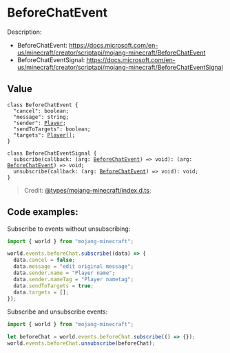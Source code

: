 # BeforeChatEvent

Description:
- BeforeChatEvent: https://docs.microsoft.com/en-us/minecraft/creator/scriptapi/mojang-minecraft/BeforeChatEvent
- BeforeChatEventSignal: https://docs.microsoft.com/en-us/minecraft/creator/scriptapi/mojang-minecraft/BeforeChatEventSignal

## Value

<pre><code class="lang-ts">class <span class="hljs-keyword">BeforeChatEvent </span>{
  <span class="hljs-string">"cancel"</span>: <span class="hljs-keyword">boolean;
</span>  <span class="hljs-string">"message"</span>: string<span class="hljs-comment">;</span>
  <span class="hljs-string">"sender"</span>: <a href="https://github.com/jaylydev/gametest-example/tree/main/mojang-minecraft/classes/Player.md" class="hljs-type">Player</a><span class="hljs-comment">;</span>
  <span class="hljs-string">"sendToTargets"</span>: <span class="hljs-keyword">boolean;
</span>  <span class="hljs-string">"targets"</span>: <a href="https://github.com/jaylydev/gametest-example/tree/main/mojang-minecraft/classes/Player.md" class="hljs-type">Player[]</a><span class="hljs-comment">;</span>
}
</code></pre>

<pre><code class="lang-ts"><span class="hljs-type"><span class="hljs-keyword">class</span> <span class="hljs-title">BeforeChatEventSignal</span> </span>{
  subscribe(callback: <span class="hljs-function">(<span class="hljs-params">arg: <a href="#" class="hljs-type">BeforeChatEvent</a></span>) =&gt;</span> <span class="hljs-keyword">void</span>): <span class="hljs-function">(<span class="hljs-params">arg: <a href="#" class="hljs-type">BeforeChatEvent</a></span>) =&gt;</span> <span class="hljs-keyword">void</span>;
  unsubscribe(callback: <span class="hljs-function">(<span class="hljs-params">arg: <a href="#" class="hljs-type">BeforeChatEvent</a></span>) =&gt;</span> <span class="hljs-keyword">void</span>): <span class="hljs-keyword">void</span>;
}
</code></pre>


> Credit: [@types/mojang-minecraft/index.d.ts](https://github.com/DefinitelyTyped/DefinitelyTyped/blob/master/types/mojang-minecraft/index.d.ts);

## Code examples:

Subscribe to events without unsubscribing:

```js
import { world } from "mojang-minecraft";

world.events.beforeChat.subscribe((data) => {
  data.cancel = false;
  data.message = "edit original message";
  data.sender.name = "Player name";
  data.sender.nameTag = "Player nametag";
  data.sendToTargets = true;
  data.targets = [];
});
```

Subscribe and unsubscribe events:

```js
import { world } from "mojang-minecraft";

let beforeChat = world.events.beforeChat.subscribe(() => {});
world.events.beforeChat.unsubscribe(beforeChat);
```
